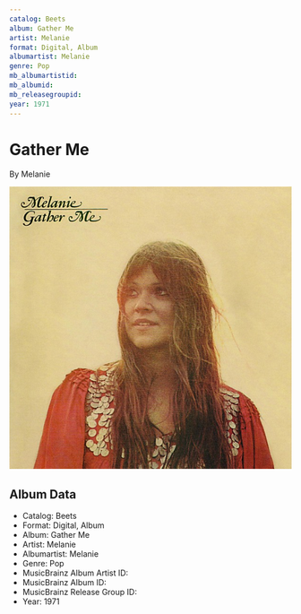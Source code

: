 ```yaml
---
catalog: Beets
album: Gather Me
artist: Melanie
format: Digital, Album
albumartist: Melanie
genre: Pop
mb_albumartistid: 
mb_albumid: 
mb_releasegroupid: 
year: 1971
---
```


# Gather Me

By Melanie

![](../../assets/beetscovers/Melanie-Gather_Me.jpg)

## Album Data

- Catalog: Beets
- Format: Digital, Album
- Album: Gather Me
- Artist: Melanie
- Albumartist: Melanie
- Genre: Pop
- MusicBrainz Album Artist ID: 
- MusicBrainz Album ID: 
- MusicBrainz Release Group ID: 
- Year: 1971

